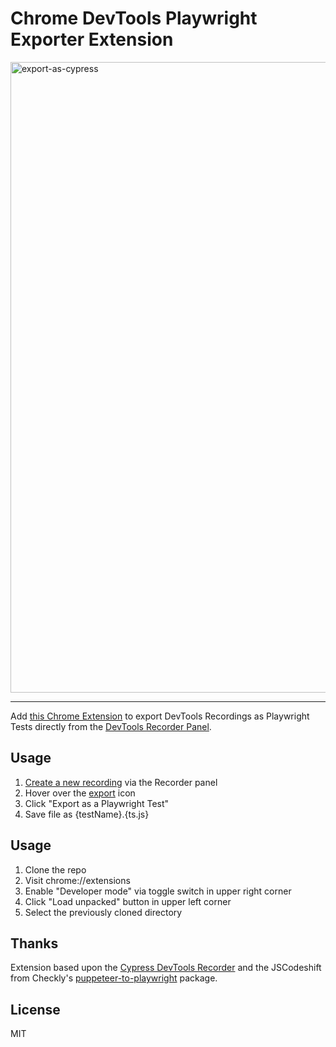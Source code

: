 # Chrome DevTools Playwright Exporter Extension

<img width="1009" alt="export-as-cypress" src="https://user-images.githubusercontent.com/5917927/185565270-2f3e9b34-4432-46a3-bafb-0cfe2e53377b.png">

---

Add [this Chrome Extension](https://chrome.google.com/webstore/detail/cypress-chrome-recorder/fellcphjglholofndfmmjmheedhomgin) to export DevTools Recordings as Playwright Tests directly from the [DevTools Recorder Panel](https://goo.gle/devtools-recorder).

## Usage

1. [Create a new recording](https://goo.gle/devtools-recorder#record) via the Recorder panel
2. Hover over the [export](https://goo.gle/devtools-recorder-eference/#export-flows) icon
3. Click "Export as a Playwright Test"
4. Save file as {testName}.{ts.js}

## Usage

1. Clone the repo
2. Visit chrome://extensions
3. Enable "Developer mode" via toggle switch in upper right corner
4. Click "Load unpacked" button in upper left corner
5. Select the previously cloned directory

## Thanks

Extension based upon the [Cypress DevTools Recorder](https://github.com/cypress-io/cypress-recorder-extension) and the JSCodeshift from Checkly's [puppeteer-to-playwright](https://github.com/checkly/puppeteer-to-playwright) package.

## License

MIT

